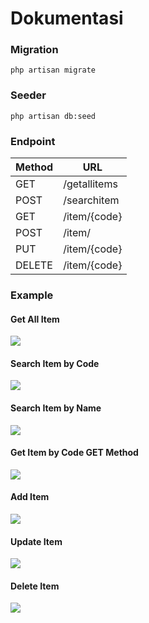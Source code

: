 # Dokumentasi

### Migration
```php artisan migrate```

### Seeder
```php artisan db:seed```

### Endpoint

| Method | URL |
| ------ | ------ |
| GET | /getallitems |
| POST | /searchitem |
| GET | /item/{code} |
| POST | /item/ |
| PUT | /item/{code} |
| DELETE | /item/{code} |

### Example
#### Get All Item
![ ](https://raw.githubusercontent.com/hapehatelo/laravel_postgres/master/gambar/getallitems.jpg)
#### Search Item by Code
![ ](https://raw.githubusercontent.com/hapehatelo/laravel_postgres/master/gambar/searchitembycode.jpg)
#### Search Item by Name
![ ](https://raw.githubusercontent.com/hapehatelo/laravel_postgres/master/gambar/searchitembyname.jpg)
#### Get Item by Code GET Method
![ ](https://raw.githubusercontent.com/hapehatelo/laravel_postgres/master/gambar/getitembycode.jpg)
#### Add Item
![ ](https://raw.githubusercontent.com/hapehatelo/laravel_postgres/master/gambar/additem.jpg)
#### Update Item
![ ](https://raw.githubusercontent.com/hapehatelo/laravel_postgres/master/gambar/updateitem.jpg)
#### Delete Item
![ ](https://raw.githubusercontent.com/hapehatelo/laravel_postgres/master/gambar/deleteitem.jpg)
